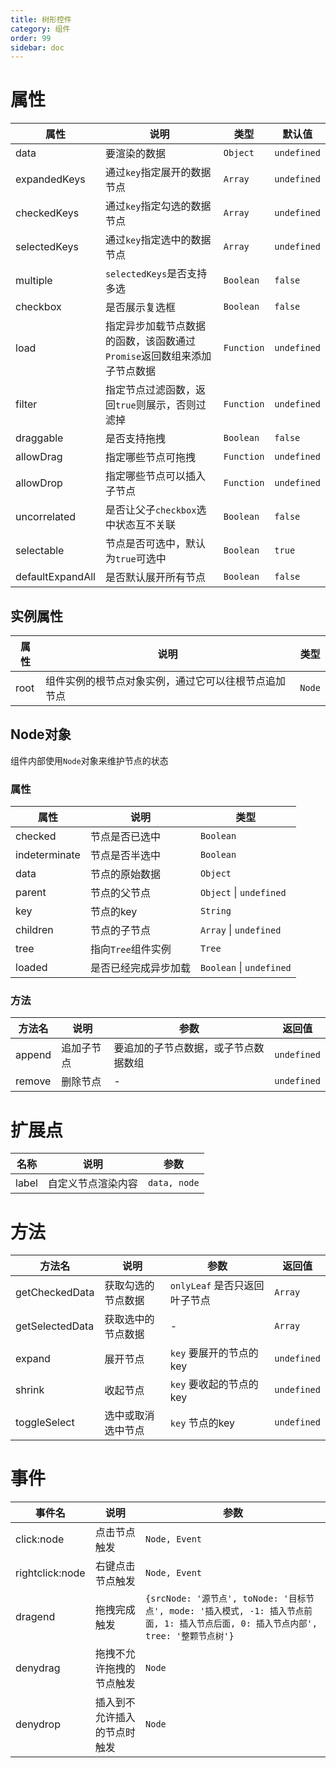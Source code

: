 ```yaml
---
title: 树形控件
category: 组件
order: 99 
sidebar: doc
---
```


# 属性

| 属性 | 说明 | 类型 | 默认值 |
| --- | --- | --- | --- |
| data | 要渲染的数据 | `Object` | `undefined` |
| expandedKeys | 通过`key`指定展开的数据节点 | `Array` | `undefined` |
| checkedKeys | 通过`key`指定勾选的数据节点 | `Array` | `undefined` |
| selectedKeys | 通过`key`指定选中的数据节点 | `Array` | `undefined` |
| multiple | `selectedKeys`是否支持多选 | `Boolean` | `false` |
| checkbox | 是否展示复选框 | `Boolean` | `false` |
| load | 指定异步加载节点数据的函数，该函数通过`Promise`返回数组来添加子节点数据 | `Function` | `undefined` |
| filter | 指定节点过滤函数，返回`true`则展示，否则过滤掉 | `Function` | `undefined` |
| draggable | 是否支持拖拽 | `Boolean` | `false` |
| allowDrag | 指定哪些节点可拖拽 | `Function` | `undefined` |
| allowDrop | 指定哪些节点可以插入子节点 | `Function` | `undefined` |
| uncorrelated | 是否让父子`checkbox`选中状态互不关联 | `Boolean` | `false` |
| selectable | 节点是否可选中，默认为`true`可选中 | `Boolean` | `true` |
| defaultExpandAll | 是否默认展开所有节点 | `Boolean` | `false` |

## 实例属性

| 属性 | 说明 | 类型 |
| --- | --- | --- |
| root | 组件实例的根节点对象实例，通过它可以往根节点追加节点 | `Node` |

## Node对象

组件内部使用`Node`对象来维护节点的状态

### 属性

| 属性 | 说明 | 类型 |
| --- | --- | --- |
| checked | 节点是否已选中 | `Boolean` |
| indeterminate | 节点是否半选中 | `Boolean` |
| data | 节点的原始数据 | `Object` |
| parent | 节点的父节点 | `Object` &#124; `undefined` |
| key | 节点的key | `String` |
| children | 节点的子节点 | `Array` &#124; `undefined` |
| tree | 指向`Tree`组件实例 | `Tree` |
| loaded | 是否已经完成异步加载 | `Boolean` &#124; `undefined` |

### 方法

| 方法名 | 说明 | 参数 | 返回值 |
| --- | --- | --- | --- |
| append | 追加子节点 | 要追加的子节点数据，或子节点数据数组 | `undefined` |
| remove | 删除节点 | - | `undefined` |

# 扩展点

| 名称 | 说明 | 参数 |
| --- | --- | --- |
| label | 自定义节点渲染内容 | `data, node` |

# 方法

| 方法名 | 说明 | 参数 | 返回值 |
| --- | --- | --- | --- |
| getCheckedData | 获取勾选的节点数据 | `onlyLeaf` 是否只返回叶子节点 | `Array` |
| getSelectedData | 获取选中的节点数据 | - | `Array` |
| expand | 展开节点 | `key` 要展开的节点的key | `undefined` |
| shrink | 收起节点 | `key` 要收起的节点的key | `undefined` |
| toggleSelect | 选中或取消选中节点 | `key` 节点的key | `undefined` |

# 事件

| 事件名 | 说明 | 参数 |
| --- | --- | --- |
| click:node | 点击节点触发 | `Node, Event` |
| rightclick:node | 右键点击节点触发 | `Node, Event` |
| dragend | 拖拽完成触发 | `{srcNode: '源节点', toNode: '目标节点', mode: '插入模式, -1: 插入节点前面, 1: 插入节点后面, 0: 插入节点内部', tree: '整颗节点树'}` |
| denydrag | 拖拽不允许拖拽的节点触发 | `Node` |
| denydrop | 插入到不允许插入的节点时触发 | `Node` |
